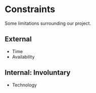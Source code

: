 # Constraints

Some limitations surrounding our project.

## External

- Time
- Availability

## Internal: Involuntary

- Technology
